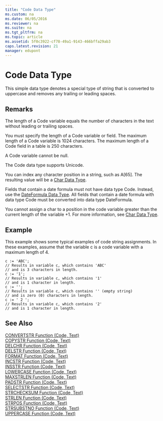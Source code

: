 ```yaml
---
title: "Code Data Type"
ms.custom: na
ms.date: 06/05/2016
ms.reviewer: na
ms.suite: na
ms.tgt_pltfrm: na
ms.topic: article
ms.assetid: 5f0c3922-cf78-49a1-9143-466bffa29ab3
caps.latest.revision: 21
manager: edupont
---
```

# Code Data Type
This simple data type denotes a special type of string that is converted to uppercase and removes any trailing or leading spaces.  
  
## Remarks  
 The length of a Code variable equals the number of characters in the text without leading or trailing spaces.  
  
 You must specify the length of a Code variable or field. The maximum length of a Code variable is 1024 characters. The maximum length of a Code field in a table is 250 characters.  
  
 A Code variable cannot be null.  
  
 The Code data type supports Unicode.  
  
 You can index any character position in a string, such as A\[65\]. The resulting value will be a [Char Data Type](../dynamics-nav/Char-Data-Type.md).  
  
 Fields that contain a date formula must not have data type Code. Instead, use the [DateFormula Data Type](../dynamics-nav/DateFormula-Data-Type.md). All fields that contain a date formula with data type Code must be converted into data type DateFormula.  
  
 You cannot assign a char to a position in the code variable greater than the current length of the variable \+1. For more information, see [Char Data Type](../dynamics-nav/Char-Data-Type.md).  
  
## Example  
 This example shows some typical examples of code string assignments. In these examples, assume that the variable c is a code variable with a maximum length of 4.  
  
```  
c := 'ABC';   
// Results in variable c, which contains 'ABC'   
// and is 3 characters in length.  
c := '1';  
// Results in variable c, which contains '1'   
// and is 1 character in length.  
c := '';  
// Results in variable c, which contains '' (empty string)  
// and is zero (0) characters in length.  
c := ' 2 ';  
// Results in variable c, which contains '2'  
// and is 1 character in length.  
```  
  
## See Also  
 [CONVERTSTR Function \(Code, Text\)](../dynamics-nav/CONVERTSTR-Function--Code--Text-.md)   
 [COPYSTR Function \(Code, Text\)](../dynamics-nav/COPYSTR-Function--Code--Text-.md)   
 [DELCHR Function \(Code, Text\)](../dynamics-nav/DELCHR-Function--Code--Text-.md)   
 [DELSTR Function \(Code, Text\)](../dynamics-nav/DELSTR-Function--Code--Text-.md)   
 [FORMAT Function \(Code, Text\)](../dynamics-nav/FORMAT-Function--Code--Text-.md)   
 [INCSTR Function \(Code, Text\)](../dynamics-nav/INCSTR-Function--Code--Text-.md)   
 [INSSTR Function \(Code, Text\)](../dynamics-nav/INSSTR-Function--Code--Text-.md)   
 [LOWERCASE Function \(Code, Text\)](../dynamics-nav/LOWERCASE-Function--Code--Text-.md)   
 [MAXSTRLEN Function \(Code, Text\)](../dynamics-nav/MAXSTRLEN-Function--Code--Text-.md)   
 [PADSTR Function \(Code, Text\)](../dynamics-nav/PADSTR-Function--Code--Text-.md)   
 [SELECTSTR Function \(Code, Text\)](../dynamics-nav/SELECTSTR-Function--Code--Text-.md)   
 [STRCHECKSUM Function \(Code, Text\)](../dynamics-nav/STRCHECKSUM-Function--Code--Text-.md)   
 [STRLEN Function \(Code, Text\)](../dynamics-nav/STRLEN-Function--Code--Text-.md)   
 [STRPOS Function \(Code, Text\)](../dynamics-nav/STRPOS-Function--Code--Text-.md)   
 [STRSUBSTNO Function \(Code, Text\)](../dynamics-nav/STRSUBSTNO-Function--Code--Text-.md)   
 [UPPERCASE Function \(Code, Text\)](../dynamics-nav/UPPERCASE-Function--Code--Text-.md)